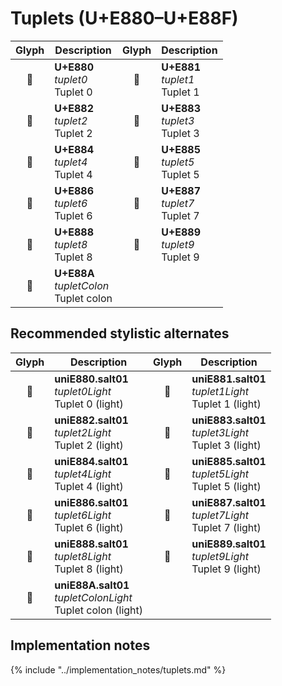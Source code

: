 Tuplets (U+E880–U+E88F)
=======================

| **Glyph** | **Description** | **Glyph** | **Description**
| :-------: | --------------- | :-------: | ---------------
|<span class="bravura_large">&#xe880;</span> | **U+E880**<br/>*tuplet0*<br/>Tuplet 0 | <span class="bravura_large">&#xe881;</span> | **U+E881**<br/>*tuplet1*<br/>Tuplet 1
|<span class="bravura_large">&#xe882;</span> | **U+E882**<br/>*tuplet2*<br/>Tuplet 2 | <span class="bravura_large">&#xe883;</span> | **U+E883**<br/>*tuplet3*<br/>Tuplet 3
|<span class="bravura_large">&#xe884;</span> | **U+E884**<br/>*tuplet4*<br/>Tuplet 4 | <span class="bravura_large">&#xe885;</span> | **U+E885**<br/>*tuplet5*<br/>Tuplet 5
|<span class="bravura_large">&#xe886;</span> | **U+E886**<br/>*tuplet6*<br/>Tuplet 6 | <span class="bravura_large">&#xe887;</span> | **U+E887**<br/>*tuplet7*<br/>Tuplet 7
|<span class="bravura_large">&#xe888;</span> | **U+E888**<br/>*tuplet8*<br/>Tuplet 8 | <span class="bravura_large">&#xe889;</span> | **U+E889**<br/>*tuplet9*<br/>Tuplet 9
|<span class="bravura_large">&#xe88a;</span> | **U+E88A**<br/>*tupletColon*<br/>Tuplet colon | &nbsp; | &nbsp;

Recommended stylistic alternates
--------------------------------
| **Glyph** | **Description** | **Glyph** | **Description**
| :-------: | --------------- | :-------: | ---------------
|<span class="bravura_large">&#xf4cc;</span> | **uniE880.salt01**<br/>*tuplet0Light*<br/>Tuplet 0 (light) | <span class="bravura_large">&#xf4cd;</span> | **uniE881.salt01**<br/>*tuplet1Light*<br/>Tuplet 1 (light)
|<span class="bravura_large">&#xf4ce;</span> | **uniE882.salt01**<br/>*tuplet2Light*<br/>Tuplet 2 (light) | <span class="bravura_large">&#xf4cf;</span> | **uniE883.salt01**<br/>*tuplet3Light*<br/>Tuplet 3 (light)
|<span class="bravura_large">&#xf4d0;</span> | **uniE884.salt01**<br/>*tuplet4Light*<br/>Tuplet 4 (light) | <span class="bravura_large">&#xf4d1;</span> | **uniE885.salt01**<br/>*tuplet5Light*<br/>Tuplet 5 (light)
|<span class="bravura_large">&#xf4d2;</span> | **uniE886.salt01**<br/>*tuplet6Light*<br/>Tuplet 6 (light) | <span class="bravura_large">&#xf4d3;</span> | **uniE887.salt01**<br/>*tuplet7Light*<br/>Tuplet 7 (light)
|<span class="bravura_large">&#xf4d4;</span> | **uniE888.salt01**<br/>*tuplet8Light*<br/>Tuplet 8 (light) | <span class="bravura_large">&#xf4d5;</span> | **uniE889.salt01**<br/>*tuplet9Light*<br/>Tuplet 9 (light)
|<span class="bravura_large">&#xf4d6;</span> | **uniE88A.salt01**<br/>*tupletColonLight*<br/>Tuplet colon (light) | &nbsp; | &nbsp;

Implementation notes
---------------------

{% include "../implementation_notes/tuplets.md" %}